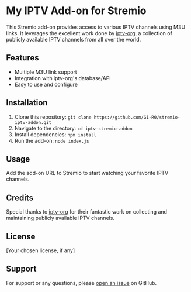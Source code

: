 # My IPTV Add-on for Stremio

This Stremio add-on provides access to various IPTV channels using M3U links. It leverages the excellent work done by [iptv-org](https://github.com/iptv-org), a collection of publicly available IPTV channels from all over the world.

## Features

- Multiple M3U link support
- Integration with iptv-org's database/API
- Easy to use and configure

## Installation

1. Clone this repository: `git clone https://github.com/G1-R0/stremio-iptv-addon.git`
2. Navigate to the directory: `cd iptv-stremio-addon`
3. Install dependencies: `npm install`
4. Run the add-on: `node index.js`

## Usage

Add the add-on URL to Stremio to start watching your favorite IPTV channels.

## Credits

Special thanks to [iptv-org](https://github.com/iptv-org) for their fantastic work on collecting and maintaining publicly available IPTV channels.

## License

[Your chosen license, if any]

## Support

For support or any questions, please [open an issue](https://github.com/G1-R0/stremio-iptv-addon/issues) on GitHub.
